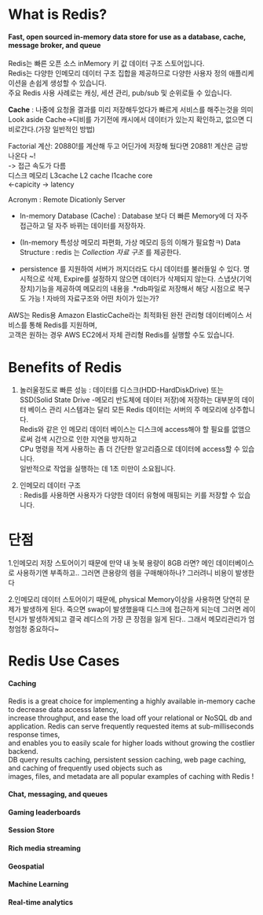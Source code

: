 
What is Redis?
===============
#### Fast, open sourced in-memory data store for use as a database, cache, message broker, and queue
Redis는 빠른 오픈 소스 inMemory 키 값 데이터 구조 스토어입니다.  
Redis는 다양한 인메모리 데이터 구조 집합을 제공하므로 다양한 사용자 정의 애플리케이션을 손쉽게 생성할 수 있습니다.  
주요 Redis 사용 사례로는 캐싱, 세션 관리, pub/sub 및 순위로들 수 있습니다.

__Cache__ : 나중에 요청올 결과를 미리 저장해두었다가 빠르게 서비스를 해주는것을 의미  
Look aside Cache->디비를 가기전에 캐시에서 데이터가 있는지 확인하고, 없으면 디비로간다.(가장 일반적인 방법)

Factorial 계산: 20880!를 계산해 두고 어딘가에 저장해 뒀다면 20881! 계산은 금방 나온다 ~!  
-> 접근 속도가 다름  
디스크 메모리 L3cache L2 cache l1cache core  
<-capicity                       -> latency

Acronym : Remote Dicationly Server


- In-memory Database (Cache)
  : Database 보다 더 빠른 Memory에 더 자주 접근하고 덜 자주 바뀌는 데이터를 저장하자.

- (In-memory 특성상 메모리 파편화, 가상 메모리 등의 이해가 필요함ㅋ)
  Data Structure
  : redis 는 *Collection 자료 구조* 를 제공한다.

- persistence 를 지원하여 서버가 꺼지더라도 다시 데이터를 불러들일 수 있다. 명시적으로 삭제, Expire를 설정하지 않으면 데이터가 삭제되지 않는다. 스냅샷(기억장치)기능을 제공하여 메모리의 내용을 .*rdb파일로 저장해서 해당 시점으로 복구도 가능 !
  자바의 자료구조와 어떤 차이가 있는가?



AWS는 Redis용 Amazon ElasticCache라는 최적화된 완전 관리형 데이터베이스 서비스를 통해 Redis를 지원하며,  
고객은 원하는 경우 AWS EC2에서 자체 관리형 Redis를 실행할 수도 있습니다.

Benefits of Redis
========

1) 놀러울정도로 빠른 성능
   : 데이터를 디스크(HDD-HardDiskDrive) 또는 SSD(Solid State Drive -메모리 반도체에 데이터 저장)에 저장하는 대부분의 데이터 베이스 관리 시스템과는 달리 모든 Redis 데이터는 서버의 주 메모리에 상주합니다.  
   Redis와 같은 인 메모리 데이터 베이스는 디스크에 access해야 할 필요를 없앰으로써 검색 시간으로 인한 지연을 방지하고   
   CPu 명령을 적게 사용하는 좀 더 간단한 알고리즘으로 데이터에 access할 수 있습니다.  
   일반적으로 작업을 실행하는 데 1초 미만이 소요됩니다.


2) 인메모리 데이터 구조  
   : Redis를 사용하면 사용자가 다양한 데이터 유형에 매핑되는 키를 저장할 수 있습니다.

단점
===============
1.인메모리 저장 스토어이기 때문에 만약 내 놋북 용량이 8GB 라면? 메인 데이터베이스로 사용하기엔 부족하고.. 그러면 큰용량의 렘을 구매해야하나? 그러려니 비용이 발생한다  

2.인메모리 데이터 스토어이기 때문에, physical Memory이상을 사용하면 당연히 문제가 발생하게 된다. 죽으면 swap이 발생했을때 디스크에 접근하게 되는데 그러면 레이턴시가 발생하게되고 결국 레디스의 가장 큰 장점을 잃게 된다.. 그래서 메모리관리가 엄청엄청 중요하다~  





Redis Use Cases
===============
#### Caching

Redis is a great choice for implementing a highly available in-memory cache to decrease data accesss latency,  
increase throughput, and ease the load off your relational or NoSQL db and application.
Redis can serve frequently requested items at sub-milliseconds response times,  
and enables you to easily scale for higher loads without growing the costlier backend.  
DB query results caching, persistent session caching, web page caching, and caching of frequently used objects such as  
images, files, and metadata are all popular examples of caching with Redis !


#### Chat, messaging, and queues
#### Gaming leaderboards
#### Session Store
#### Rich media streaming
#### Geospatial
#### Machine Learning
#### Real-time analytics